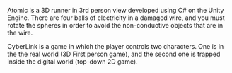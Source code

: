 Atomic is a 3D runner in 3rd person view developed using C# on the Unity Engine. There are four balls of electricity in a damaged wire, and you must rotate the spheres in order to avoid the non-conductive objects that are in the wire.

CyberLink is a game in which the player controls two characters. One is in the the real world (3D First person game), and the second one is trapped inside the digital world (top-down 2D game).
